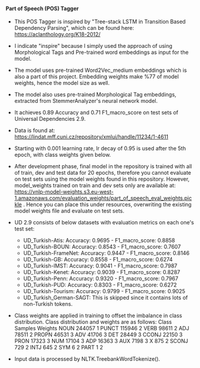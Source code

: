 #### Part of Speech (POS) Tagger

- This POS Tagger is inspired by "Tree-stack LSTM in Transition Based Dependency Parsing",
which can be found here: https://aclanthology.org/K18-2012/
- I indicate "inspire" because I simply used the approach of using Morphological Tags and Pre-trained word embeddings as input for the model.
- The model uses pre-trained Word2Vec_medium embeddings which is also a part of this project. Embedding weights make %77 of model weights, hence the model size as well.
- The model also uses pre-trained Morphological Tag embeddings, extracted from StemmerAnalyzer's neural network model.

- It achieves 0.89 Accuracy and 0.71 F1_macro_score on test sets of Universal Dependencies 2.9.
- Data is found at: https://lindat.mff.cuni.cz/repository/xmlui/handle/11234/1-4611
- Starting with 0.001 learning rate, lr decay of 0.95 is used after the 5th epoch, with class weights given below.
- After development phase, final model in the repository is trained with all of train, dev and test data for 20 epochs, therefore you cannot evaluate on test sets using the model weights found in this repository. However, model_weights trained on train and dev sets only are available at: https://vnlp-model-weights.s3.eu-west-1.amazonaws.com/evaluation_weights/part_of_speech_eval_weights.pickle . Hence you can place this under resources, overwriting the existing model weights file and evaluate on test sets.
- UD 2.9 consists of below datasets with evaluation metrics on each one's test set:
	- UD_Turkish-Atis: Accuracy: 0.9695 - F1_macro_score: 0.8858
	- UD_Turkish-BOUN: Accuracy: 0.8543 - F1_macro_score: 0.7607
	- UD_Turkish-FrameNet: Accuracy: 0.9447 - F1_macro_score: 0.8146
	- UD_Turkish-GB: Accuracy: 0.8558 - F1_macro_score: 0.6274
	- UD_Turkish-IMST: Accuracy: 0.9041 - F1_macro_score: 0.7987
	- UD_Turkish-Kenet: Accuracy: 0.9039 - F1_macro_score: 0.8287
	- UD_Turkish-Penn: Accuracy: 0.9320 - F1_macro_score: 0.7967
	- UD_Turkish-PUD: Accuracy: 0.8303 - F1_macro_score: 0.6272
	- UD_Turkish-Tourism: Accuracy: 0.9799 - F1_macro_score: 0.9025
	- UD_Turkish_German-SAGT: This is skipped since it contains lots of non-Turkish tokens.

- Class weights are applied in training to offset the imbalance in class distribution. Class distribution and weights are as follows:
	Class	 Samples	Weights
	NOUN     244057		1
	PUNCT    115946		2
	VERB      98611		2
	ADJ       78511		2
	PROPN     46531		3
	ADV       41706		3
	DET       28449		3
	CCONJ     22150		3
	PRON      17323		3
	NUM       17104		3
	ADP       16363		3
	AUX        7198		3
	X           875		2
	SCONJ       729		2
	INTJ        645		2
	SYM           6		2
	PART          1		2
- Input data is processed by NLTK.TreebankWordTokenize().